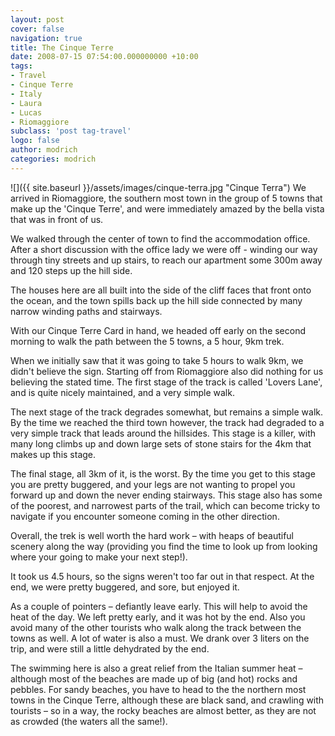 ```yaml
---
layout: post
cover: false
navigation: true
title: The Cinque Terre
date: 2008-07-15 07:54:00.000000000 +10:00
tags: 
- Travel
- Cinque Terre
- Italy
- Laura
- Lucas
- Riomaggiore
subclass: 'post tag-travel'
logo: false
author: modrich
categories: modrich
---
```

![]({{ site.baseurl }}/assets/images/cinque-terra.jpg "Cinque Terra")
We arrived in Riomaggiore, the southern most town in the group of 5 towns that make up the 'Cinque Terre', and were immediately amazed by the bella vista that was in front of us.

We walked through the center of town to find the accommodation office. After a short discussion with the office lady we were off - winding our way through tiny streets and up stairs, to reach our apartment some 300m away and 120 steps up the hill side.

The houses here are all built into the side of the cliff faces that front onto the ocean, and the town spills back up the hill side connected by many narrow winding paths and stairways.

With our Cinque Terre Card in hand, we headed off early on the second morning to walk the path between the 5 towns, a 5 hour, 9km trek.

When we initially saw that it was going to take 5 hours to walk 9km, we didn't believe the sign. Starting off from Riomaggiore also did nothing for us believing the stated time. The first stage of the track is called 'Lovers Lane', and is quite nicely maintained, and a very simple walk.

The next stage of the track degrades somewhat, but remains a simple walk. By the time we reached the third town however, the track had degraded to a very simple track that leads around the hillsides. This stage is a killer, with many long climbs up and down large sets of stone stairs for the 4km that makes up this stage.

The final stage, all 3km of it, is the worst. By the time you get to this stage you are pretty buggered, and your legs are not wanting to propel you forward up and down the never ending stairways. This stage also has some of the poorest, and narrowest parts of the trail, which can become tricky to navigate if you encounter someone coming in the other direction.

Overall, the trek is well worth the hard work – with heaps of beautiful scenery along the way (providing you find the time to look up from looking where your going to make your next step!).

It took us 4.5 hours, so the signs weren't too far out in that respect. At the end, we were pretty buggered, and sore, but enjoyed it.

As a couple of pointers – defiantly leave early. This will help to avoid the heat of the day. We left pretty early, and it was hot by the end. Also you avoid many of the other tourists who walk along the track between the towns as well. A lot of water is also a must. We drank over 3 liters on the trip, and were still a little dehydrated by the end.

The swimming here is also a great relief from the Italian summer heat – although most of the beaches are made up of big (and hot) rocks and pebbles. For sandy beaches, you have to head to the the northern most towns in the Cinque Terre, although these are black sand, and crawling with tourists – so in a way, the rocky beaches are almost better, as they are not as crowded (the waters all the same!).

